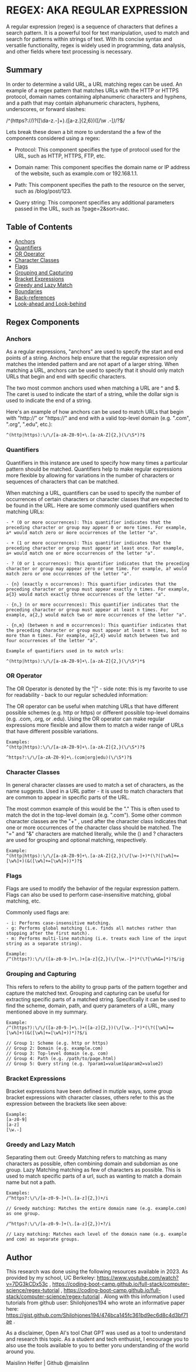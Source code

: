 # REGEX: AKA REGULAR EXPRESSION

A regular expression (regex) is a sequence of characters that defines a search pattern. It is a powerful tool for text manipulation, used to match and search for patterns within strings of text. With its concise syntax and versatile functionality, regex is widely used in programming, data analysis, and other fields where text processing is necessary.

## Summary

In order to determine a valid URL, a URL matching regex can be used. An example of a regex pattern that matches URLs with the HTTP or HTTPS protocol, domain names containing alphanumeric characters and hyphens, and a path that may contain alphanumeric characters, hyphens, underscores, or forward slashes:

 /^(https?:\/\/)?([\da-z\.-]+)\.([a-z\.]{2,6})([\/\w \.-]*)*\/?$/


Lets break these down a bit more to understand the a few of the components considered using a regex:

- Protocol: This component specifies the type of protocol used for the URL, such as HTTP, HTTPS, FTP, etc.

- Domain name: This component specifies the domain name or IP address of the website, such as example.com or 192.168.1.1.

- Path: This component specifies the path to the resource on the server, such as /blog/post/123.

- Query string: This component specifies any additional parameters passed in the URL, such as ?page=2&sort=asc.


## Table of Contents

- [Anchors](#anchors)
- [Quantifiers](#quantifiers)
- [OR Operator](#or-operator)
- [Character Classes](#character-classes)
- [Flags](#flags)
- [Grouping and Capturing](#grouping-and-capturing)
- [Bracket Expressions](#bracket-expressions)
- [Greedy and Lazy Match](#greedy-and-lazy-match)
- [Boundaries](#boundaries)
- [Back-references](#back-references)
- [Look-ahead and Look-behind](#look-ahead-and-look-behind)

## Regex Components

### Anchors

As a regular expressions, "anchors" are used to specify the start and end points of a string. Anchors help ensure that the regular expression only matches the intended pattern and are not apart of a larger string. When matching a URL, anchors can be used to specify that it should only match URLs that begin and end with specific characters.

The two most common anchors used when matching a URL are ^ and $. The caret is used to indicate the start of a string, while the dollar sign is used to indicate the end of a string.

Here's an example of how anchors can be used to match URLs that begin with "http://" or "https://" and end with a valid top-level domain (e.g. ".com", ".org", ".edu", etc.):

```text
^(http|https):\/\/[a-zA-Z0-9]+\.[a-zA-Z]{2,}(\/\S*)?$
```

### Quantifiers

Quantifiers in this instance are used to specify how many times a particular pattern should be matched. Quantifiers help to make regular expressions more flexible by allowing for variations in the number of characters or sequences of characters that can be matched.

When matching a URL, quantifiers can be used to specify the number of occurrences of certain characters or character classes that are expected to be found in the URL. Here are some commonly used quantifiers when matching URLs:

```text
- * (0 or more occurrences): This quantifier indicates that the preceding character or group may appear 0 or more times. For example, a* would match zero or more occurrences of the letter "a".

- + (1 or more occurrences): This quantifier indicates that the preceding character or group must appear at least once. For example, a+ would match one or more occurrences of the letter "a".

- ? (0 or 1 occurrences): This quantifier indicates that the preceding character or group may appear zero or one time. For example, a? would match zero or one occurrences of the letter "a".

- {n} (exactly n occurrences): This quantifier indicates that the preceding character or group must appear exactly n times. For example, a{3} would match exactly three occurrences of the letter "a".

- {n,} (n or more occurrences): This quantifier indicates that the preceding character or group must appear at least n times. For example, a{2,} would match two or more occurrences of the letter "a".

- {n,m} (between n and m occurrences): This quantifier indicates that the preceding character or group must appear at least n times, but no more than m times. For example, a{2,4} would match between two and four occurrences of the letter "a".
````

```text
Example of quantifiers used in to match urls:

^(http|https):\/\/[a-zA-Z0-9]+\.[a-zA-Z]{2,}(\/\S*)*$
```

### OR Operator

The OR Operator is denoted by the "|" - side note: this is my favorite to use for readability - back to our regular scheduled information: 

The OR operator can be useful when matching URLs that have different possible schemes (e.g. http or https) or different possible top-level domains (e.g. .com, .org, or .edu). Using the OR operator can make regular expressions more flexible and allow them to match a wider range of URLs that have different possible variations.

```text
Examples:
^(http|https):\/\/[a-zA-Z0-9]+\.[a-zA-Z]{2,}(\/\S*)?$

^https?:\/\/[a-zA-Z0-9]+\.(com|org|edu)(\/\S*)?$
```

### Character Classes
In general character classes are used to match a set of characters, as the name suggests. Used in a URL patter - it is used to match characters that are common to appear in specific parts of the URL. 

The most common example of this would be the "." This is often used to match the dot in the top-level domain (e.g. ".com"). Some other common character classes are the "+" , used after the character class indicates that one or more occurrences of the character class should be matched. The "=" and "&" characters are matched literally, while the () and ? characters are used for grouping and optional matching, respectively.

```text
Example:
^(http|https):\/\/[a-zA-Z0-9]+\.[a-zA-Z]{2,}(\/[\w-]+)*(\?([\w%]+=[\w%]+)(&([\w%]+=[\w%]+))*)?$
```

### Flags
Flags are used to modify the behavior of the regular expression pattern. Flags can also be used to perform case-insensitive matching, global matching, etc.

Commonly used flags are: 

```text
- i: Performs case-insensitive matching.
- g: Performs global matching (i.e. finds all matches rather than stopping after the first match).
- m: Performs multi-line matching (i.e. treats each line of the input string as a separate string).
```

```text
Example:
/^(https?):\/\/([a-z0-9-]+\.)+[a-z]{2,}(\/[\w.-]*)*(\?[\w%&=]*)?$/ig
```

### Grouping and Capturing

This refers to refers to the ability to group parts of the pattern together and capture the matched text. Grouping and capturing can be useful for extracting specific parts of a matched string. Specifically it can be used to find the scheme, domain, path, and query parameters of a URL, many mentioned above in my summary. 

```text
Example:
/^(https?):\/\/([a-z0-9-]+\.)+([a-z]{2,})(\/[\w.-]*)*(\?([\w%]+=[\w%]+)(&([\w%]+=[\w%]+))*)?$/i

// Group 1: Scheme (e.g. http or https)
// Group 2: Domain (e.g. example.com)
// Group 3: Top-level domain (e.g. com)
// Group 4: Path (e.g. /path/to/page.html)
// Group 5: Query string (e.g. ?param1=value1&param2=value2)
```

### Bracket Expressions

Bracket expressions have been defined in mutiple ways, some group bracket expressions with character classes, others refer to this as the expression between the brackets like seen above:

```text
Example:
[a-z0-9]
[a-z]
[\w.-]
```

### Greedy and Lazy Match
Separating them out: Greedy Matching refers to matching as many characters as possible, often combining domain and subdomian as one group. Lazy Matching matching as few of characters as possible. This is used to match specific parts of a url, such as wanting to match a domain name but not a path.

```text
Examples:
/^https?:\/\/[a-z0-9-]+(\.[a-z]{2,})+/i

// Greedy matching: Matches the entire domain name (e.g. example.com) as one group.

/^https?:\/\/[a-z0-9-]+(\.[a-z]{2,})+?/i

// Lazy matching: Matches each level of the domain name (e.g. example and com) as separate groups.

```

## Author

This research was done using the following resources available in 2023. As provided by my school, UC Berkeley: https://www.youtube.com/watch?v=7DG3kCDx53c , https://coding-boot-camp.github.io/full-stack/computer-science/regex-tutorial , https://coding-boot-camp.github.io/full-stack/computer-science/regex-tutorial . Along with this information I used tutorials from github user: Shilohjones194 who wrote an informative paper here: https://gist.github.com/Shilohjones194/474bca145fc361bd9ec6d8c4d3bf71ae . 

As a disclaimer, Open AI's tool Chat GPT was used as a tool to understand and research this topic. As a student and tech enthusist, I encourage you to also use the tools available to you to better yoru understanding of the world around you. 

Maislinn Helfer | Github @maislinn
